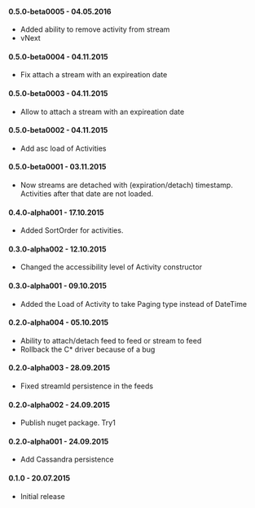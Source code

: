 #### 0.5.0-beta0005 - 04.05.2016
* Added ability to remove activity from stream
* vNext

#### 0.5.0-beta0004 - 04.11.2015
* Fix attach a stream with an expireation date

#### 0.5.0-beta0003 - 04.11.2015
* Allow to attach a stream with an expireation date

#### 0.5.0-beta0002 - 04.11.2015
* Add asc load of Activities

#### 0.5.0-beta0001 - 03.11.2015
* Now streams are detached with (expiration/detach) timestamp. Activities after that date are not loaded.

#### 0.4.0-alpha001 - 17.10.2015
* Added SortOrder for activities.

#### 0.3.0-alpha002 - 12.10.2015
* Changed the accessibility level of Activity constructor

#### 0.3.0-alpha001 - 09.10.2015
* Added  the Load of Activity to take Paging type instead of DateTime

#### 0.2.0-alpha004 - 05.10.2015
* Ability to attach/detach feed to feed or stream to feed
* Rollback the C* driver because of a bug

#### 0.2.0-alpha003 - 28.09.2015
* Fixed streamId persistence in the feeds

#### 0.2.0-alpha002 - 24.09.2015
* Publish nuget package. Try1

#### 0.2.0-alpha001 - 24.09.2015
* Add Cassandra persistence

#### 0.1.0 - 20.07.2015
* Initial release
